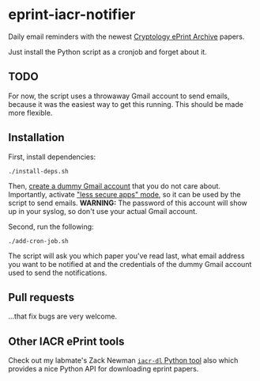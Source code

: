 eprint-iacr-notifier
====================

Daily email reminders with the newest [Cryptology ePrint Archive](https://eprint.iacr.org/eprint-bin/search.pl?last=365&title=1) papers.

Just install the Python script as a cronjob and forget about it.

## TODO

For now, the script uses a throwaway Gmail account to send emails, because it was the easiest way to get this running. This should be made more flexible.

## Installation

First, install dependencies:

    ./install-deps.sh

Then, [create a dummy Gmail account](https://gmail.com) that you do not care about.
Importantly, activate ["less secure apps" mode](https://myaccount.google.com/lesssecureapps), so it can be used by the script to send emails.
**WARNING:** The password of this account will show up in your syslog, so don't use your actual Gmail account.

Second, run the following:

    ./add-cron-job.sh

The script will ask you which paper you've read last, what email address you want to be notified at and the credentials of the dummy Gmail account used to send the notifications.

## Pull requests

...that fix bugs are very welcome.

## Other IACR ePrint tools

Check out my labmate's Zack Newman [`iacr-dl` Python tool](https://github.com/znewman01/iacr-dl) also which provides a nice Python API for downloading eprint papers.
